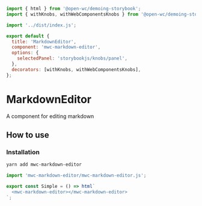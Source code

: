 ```js script
import { html } from '@open-wc/demoing-storybook';
import { withKnobs, withWebComponentsKnobs } from '@open-wc/demoing-storybook';

import '../dist/index.js';

export default {
  title: 'MarkdownEditor',
  component: 'mwc-markdown-editor',
  options: {
    selectedPanel: 'storybookjs/knobs/panel',
  },
  decorators: [withKnobs, withWebComponentsKnobs],
};
```

# MarkdownEditor

A component for editing markdown

## How to use

### Installation

```bash
yarn add mwc-markdown-editor
```

```js
import 'mwc-markdown-editor/mwc-markdown-editor.js';
```

```js preview-story
export const Simple = () => html`
  <mwc-markdown-editor></mwc-markdown-editor>
`;
```
